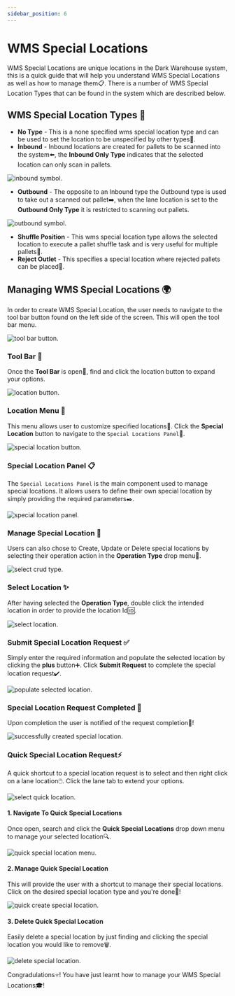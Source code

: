 ```yaml
---
sidebar_position: 6
---
```


# WMS Special Locations
WMS Special Locations are unique locations in the Dark Warehouse system, this is a quick guide that will help you understand WMS Special Locations as well as how to manage them:clipboard:. There is a number of WMS Special Location Types that can be found in the system which are described below.

## WMS Special Location Types :pushpin:

- **No Type** - This is a none specified wms special location type and can be used to set the location to be unspecified by other types:no_entry_sign:.
- **Inbound** - Inbound locations are created for pallets to be scanned into the system:arrow_left:, the **Inbound Only Type** indicates that the selected location can only scan in pallets.

![inbound symbol](assets/wms-special-locations/inbound-symbol.png "inbound symbol").

- **Outbound** - The opposite to an Inbound type the Outbound type is used to take out a scanned out pallet:arrow_right:, when the lane location is set to the **Outbound Only Type** it is restricted to scanning out pallets.

![outbound symbol](assets/wms-special-locations/outbound-symbol.png "outbound symbol").

- **Shuffle Position** - This wms special location type allows the selected location to execute a pallet shuffle task and is very useful for multiple pallets:repeat:.
- **Reject Outlet** - This specifies a special location where rejected pallets can be placed:put_litter_in_its_place:.

## Managing WMS Special Locations :earth_africa:
In order to create WMS Special Location, the user needs to navigate to the tool bar button found on the left side of the screen. This will open the tool bar menu.

![tool bar button](assets/wms-special-locations/tool-bar-button.png "tool bar button").

### Tool Bar :hammer:

Once the **Tool Bar** is open:open_file_folder:, find and click the location button to expand your options.

![location button](assets/wms-special-locations/location-button.png "location button").

### Location Menu :page_facing_up:

This menu allows user to customize specified locations:wrench:. Click the **Special Location** button to navigate to the `Special Locations Panel`🎯.

![special location button](assets/wms-special-locations/special-location-button.png "special location button").

### Special Location Panel :clipboard:

The `Special Locations Panel` is the main component used to manage special locations. It allows users to define their own special location by simply providing the required parameters:black_nib:.

![special location panel](assets/wms-special-locations/special-location-panel.png "special location panel").

### Manage Special Location :necktie:

Users can also chose to Create, Update or Delete special locations by selecting their operation action in the **Operation Type** drop menu:passport_control:.

![select crud type](assets/wms-special-locations/select-crud-type.png "select crud type").

### Select Location :sparkles:

After having selected the **Operation Type**, double click the intended location in order to provide the location Id:id:.

![select location](assets/wms-special-locations/select-location.png "select location").

### Submit Special Location Request :white_check_mark:

Simply enter the required information and populate the selected location by clicking the **plus** button:heavy_plus_sign:. Click **Submit Request** to complete the special location request:heavy_check_mark:.

![populate selected location](assets/wms-special-locations/populate-selected-location.png "populate selected location").


### Special Location Request Completed :bell:

Upon completion the user is notified of the request completion:confetti_ball:!

![successfully created special location](assets/wms-special-locations/successfully-created-special-location.png "successfully created special location").

### Quick Special Location Request:zap:

A quick shortcut to a special location request is to select and then right click on a lane location:computer_mouse:. Click the lane tab to extend your options.

![select quick location](assets/wms-special-locations/select-for-quick-special-location.png "select quick location").

#### 1. Navigate To Quick Special Locations

Once open, search and click the **Quick Special Locations** drop down menu to manage your selected location:mag:.

![quick special location menu](assets/wms-special-locations/nav-to-quick-special-location-menu.png "quick special location menu").

#### 2. Manage Quick Special Location

This will provide the user with a shortcut to manage their special locations. Click on the desired special location type and you're done:tada:!

![quick create special location](assets/wms-special-locations/quick-create-special-location-type.png "quick create special location").

#### 3. Delete Quick Special Location

Easily delete a special location by just finding and clicking the special location you would like to remove🗑️.

![delete special location](assets/wms-special-locations/delete-special-location-type.png "delete special location").

Congradulations:star:! You have just learnt how to manage your WMS Special Locations:mortar_board:!